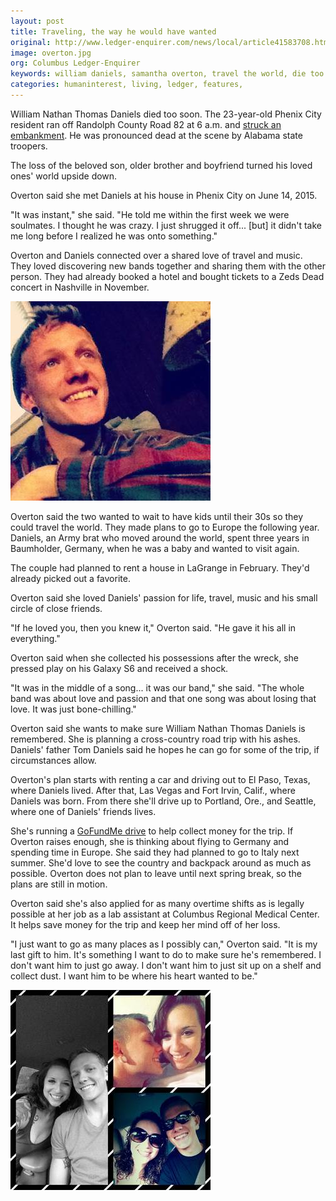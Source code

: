 ```yaml
---
layout: post
title: Traveling, the way he would have wanted
original: http://www.ledger-enquirer.com/news/local/article41583708.html
image: overton.jpg
org: Columbus Ledger-Enquirer
keywords: william daniels, samantha overton, travel the world, die too soon, profile, cross country trip
categories: humaninterest, living, ledger, features,
---
```


William Nathan Thomas Daniels died too soon.<!--break--> The 23-year-old Phenix City resident ran off Randolph County Road 82 at 6 a.m. and [struck an embankment](http://www.al.com/news/anniston-gadsden/index.ssf/2015/10/phenix_city_man_killed_when_ve.html). He was pronounced dead at the scene by Alabama state troopers.

The loss of the beloved son, older brother and boyfriend turned his loved ones' world upside down.

Overton said she met Daniels at his house in Phenix City on June 14, 2015.

"It was instant," she said. "He told me within the first week we were soulmates. I thought he was crazy. I just shrugged it off... [but] it didn't take me long before I realized he was onto something."

Overton and Daniels connected over a shared love of travel and music. They loved discovering new bands together and sharing them with the other person. They had already booked a hotel and bought tickets to a Zeds Dead concert in Nashville in November.

<img src="/blog/assets/overton2.jpg" class="imgRight" >

Overton said the two wanted to wait to have kids until their 30s so they could travel the world. They made plans to go to Europe the following year. Daniels, an Army brat who moved around the world, spent three years in Baumholder, Germany, when he was a baby and wanted to visit again.

The couple had planned to rent a house in LaGrange in February. They'd already picked out a favorite.

Overton said she loved Daniels' passion for life, travel, music and his small circle of close friends.

"If he loved you, then you knew it," Overton said. "He gave it his all in everything."

Overton said when she collected his possessions after the wreck, she pressed play on his Galaxy S6 and received a shock.

"It was in the middle of a song... it was our band," she said. "The whole band was about love and passion and that one song was about losing that love. It was just bone-chilling."

Overton said she wants to make sure William Nathan Thomas Daniels is remembered. She is planning a cross-country road trip with his ashes. Daniels' father Tom Daniels said he hopes he can go for some of the trip, if circumstances allow.

Overton's plan starts with renting a car and driving out to El Paso, Texas, where Daniels lived. After that, Las Vegas and Fort Irvin, Calif., where Daniels was born. From there she'll drive up to Portland, Ore., and Seattle, where one of Daniels' friends lives.

She's running a [GoFundMe drive](https://www.gofundme.com/r76j58ws) to help collect money for the trip. If Overton raises enough, she is thinking about flying to Germany and spending time in Europe. She said they had planned to go to Italy next summer. She'd love to see the country and backpack around as much as possible. Overton does not plan to leave until next spring break, so the plans are still in motion.

Overton said she's also applied for as many overtime shifts as is legally possible at her job as a lab assistant at Columbus Regional Medical Center. It helps save money for the trip and keep her mind off of her loss.

"I just want to go as many places as I possibly can," Overton said. "It is my last gift to him. It's something I want to do to make sure he's remembered. I don't want him to just go away. I don't want him to just sit up on a shelf and collect dust. I want him to be where his heart wanted to be."

<img src="/blog/assets/overton3.jpg" class="ImgMiddle" >